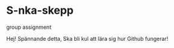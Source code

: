 # S-nka-skepp
group assignment

Hej!
Spännande detta, Ska bli kul att lära sig hur Github fungerar!


